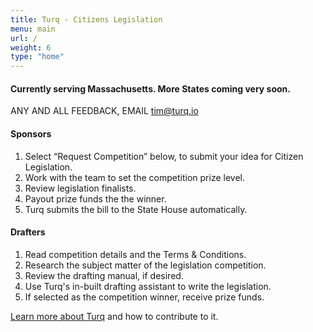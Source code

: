 ```yaml
---
title: Turq - Citizens Legislation
menu: main
url: /
weight: 6
type: "home"
---
```

  
  
#### Currently serving Massachusetts. More States coming very soon.
  
  ANY AND ALL FEEDBACK, EMAIL [tim@turq.io](mailto:tim@turq.io)
  
#### Sponsors

1. Select “Request Competition” below, to submit your idea for Citizen Legislation.
2. Work with the team to set the competition prize level.
3. Review legislation finalists.
4. Payout prize funds the the winner.
5. Turq submits the bill to the State House automatically.

#### Drafters

1. Read competition details and the Terms & Conditions.
2. Research the subject matter of the legislation competition.
3. Review the drafting manual, if desired.
4. Use Turq's in-built drafting assistant to write the legislation.
5. If selected as the competition winner, receive prize funds.


[Learn more about Turq](/about) and how to contribute to it.
